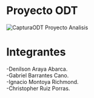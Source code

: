 # Proyecto ODT
![CapturaODT](https://user-images.githubusercontent.com/68702986/88311991-d8273980-ccce-11ea-92d3-5cc36f4bbe6f.PNG)
Proyecto Analisis

# Integrantes
-Denilson Araya Abarca.</br>-Gabriel Barrantes Cano.</br>-Ignacio Montoya Richmond.</br>-Christopher Ruiz Porras.

